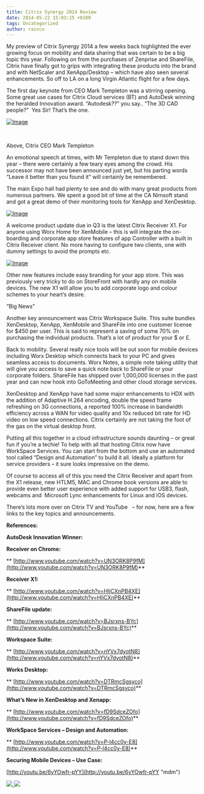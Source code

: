```yaml
---
title: Citrix Synergy 2014 Review
date: 2014-05-22 15:03:15 +0100
tags: Uncategorized
author: rainco
---
```


My preview of Citrix Synergy 2014 a few weeks back highlighted the ever growing focus on mobility and data sharing that was certain to be a big topic this year. Following on from the purchases of Zenprise and ShareFile, Citrix have finally got to grips with integrating these products into the brand and with NetScaler and XenApp/Desktop – which have also seen several enhancements. So off to LA on a long Virgin Atlantic flight for a few days.

The first day keynote from CEO Mark Templeton was a stirring opening. Some great use cases for Citrix Cloud services (BT) and AutoDesk winning the heralded Innovation award. “Autodesk??” you say.. “The 3D CAD people?”  Yes Sir! That’s the one.

[ ![Image](http://cjrainey.files.wordpress.com/2014/05/mark.jpg?w=492&h=281) ](http://cjrainey.files.wordpress.com/2014/05/mark.jpg)

 

Above, Citrix CEO Mark Templeton

An emotional speech at times, with Mr Templeton due to stand down this year – there were certainly a few teary eyes among the crowd. His successor may not have been announced just yet, but his parting words “Leave it better than you found it” will certainly be remembered.

The main Expo hall had plenty to see and do with many great products from numerous partners. We spent a good bit of time at the CA Nimsoft stand and got a great demo of their monitoring tools for XenApp and XenDesktop.

[ ![Image](http://cjrainey.files.wordpress.com/2014/05/expo.jpg?w=448&h=257) ](http://cjrainey.files.wordpress.com/2014/05/expo.jpg)

A welcome product update due in Q3 is the latest Citrix Receiver X1. For anyone using Worx Home for XenMobile – this is will integrate the on-boarding and corporate app store features of app Controller with a built in Citrix Receiver client. No more having to configure two clients, one with dummy settings to avoid the prompts etc. 

[ ![Image](http://cjrainey.files.wordpress.com/2014/05/x11.jpg?w=348) ](http://cjrainey.files.wordpress.com/2014/05/x11.jpg)

Other new features include easy branding for your app store. This was previously very tricky to do on StoreFront with hardly any on mobile devices. The new X1 will allow you to add corporate logo and colour schemes to your heart’s desire.

“Big News”

Another key announcement was Citrix Workspace Suite. This suite bundles XenDesktop, XenApp, XenMobile and ShareFile into one customer license for $450 per user. This is said to represent a saving of some 70% on purchasing the individual products. That’s a lot of product for your $ or £.

Back to mobility. Several really nice tools will be out soon for mobile devices including Worx Desktop which connects back to your PC and gives seamless access to documents. Worx Notes, a simple note taking utility that will give you access to save a quick note back to ShareFile or your corporate folders. ShareFile has shipped over 1,000,000 licenses in the past year and can now hook into GoToMeeting and other cloud storage services.

XenDesktop and XenApp have had some major enhancements to HDX with the addition of Adaptive H.264 encoding, double the speed frame refreshing on 3G connections, a reported 100% increase in bandwidth efficiency across a WAN for video quality and 10x reduced bit rate for HD video on low speed connections. Citrix certainly are not taking the foot of the gas on the virtual desktop front.

Putting all this together in a cloud infrastructure sounds daunting – or great fun if you’re a techie! To help with all that hosting Citrix now have WorkSpace Services. You can start from the bottom and use an automated tool called “Design and Automation” to build it all. Ideally a platform for service providers – it sure looks impressive on the demo.

Of course to access all of this you need the Citrix Receiver and apart from the X1 release, new HTLM5, MAC and Chrome book versions are able to provide even better user experience with added support for USB3, flash, webcams and  Microsoft Lync enhancements for Linux and iOS devices.

There’s lots more over on Citrix TV and YouTube   – for now, here are a few links to the key topics and announcements.

**References:**

**AutoDesk Innovation Winner:**

**Receiver on Chrome:**

** [http://www.youtube.com/watch?v=UN3ORK8P9fM](http://www.youtube.com/watch?v=UN3ORK8P9fM)**

**Receiver X1:**

** [http://www.youtube.com/watch?v=HIjCXnPB4XE](http://www.youtube.com/watch?v=HIjCXnPB4XE)**

**ShareFile update:**

** [http://www.youtube.com/watch?v=BJsrxns-BYc](http://www.youtube.com/watch?v=BJsrxns-BYc)**

**Workspace Suite:**

** [http://www.youtube.com/watch?v=nYVx7dyotN8](http://www.youtube.com/watch?v=nYVx7dyotN8)**

**Works Desktop:**

** [http://www.youtube.com/watch?v=DTRmcSgsyco](http://www.youtube.com/watch?v=DTRmcSgsyco)**

**What’s New in XenDesktop and Xenapp:**

** [http://www.youtube.com/watch?v=fD9SdceZOfo](http://www.youtube.com/watch?v=fD9SdceZOfo)**

**WorkSpace Services – Design and Automation:**

** [http://www.youtube.com/watch?v=P-l4cc0y-E8](http://www.youtube.com/watch?v=P-l4cc0y-E8)**

**Securing Mobile Devices – Use Case:**

[http://youtu.be/6yYOwfr-pYY](http://youtu.be/6yYOwfr-pYY "mdm")

    
[ ![](http://feeds.wordpress.com/1.0/comments/cjrainey.wordpress.com/63/) ](http://feeds.wordpress.com/1.0/gocomments/cjrainey.wordpress.com/63/) ![](http://stats.wordpress.com/b.gif?host=cjrainey.wordpress.com&blog=60326277&post=63&subd=cjrainey&ref=&feed=1)
